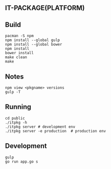 IT-PACKAGE(PLATFORM)
--------------------------------

## Build
    pacman -S npm
    npm install --global gulp
    npm install --global bower
    npm install
    bower install
    make clean
    make

## Notes
    npm view <pkgname> versions
    gulp -T


## Running
    cd public
    ./itpkg -h
    ./itpkg server # development env
    ./itpkg server -e production  # production env


## Development
    gulp
    go run app.go s
